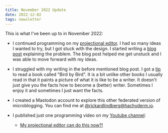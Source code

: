 ```yaml
---
title: November 2022 Update
date: 2022-12-02
tags: newsletter
---
```


This is what I've been up to in November 2022:

* I continued programming on my [projectional
  editor](https://github.com/rickardlindberg/rlproject). I had so many ideas I
  wanted to try, but I got stuck with the design. I started writing a [blog
  post](/writing/projectional-editor-design-limit/index.html) explaining the
  problem. The blog post helped me get unstuck and I was able to move forward
  with my ideas.

* I struggled with my writing in the before mentioned blog post. I got a
  [tip](https://hachyderm.io/@estherschindler/109424345364034217) to read a
  book called "Bird by Bird". It is a bit unlike other books I usually read in
  that it paints a picture of what it is like to be a writer.  It doesn't just
  give you the facts how to become a (better) writer. Sometimes I enjoy it and
  sometimes I just want the facts.

* I created a Mastodon account to explore this other federated version of
  microblogging. You can find me at <a
  href="https://hachyderm.io/@rickardlindberg">@rickardlindberg@hachyderm.io</a>.

* I published just one programming video on my [Youtube
  channel](https://www.youtube.com/channel/UC4XI09URnsM_YYTSizAMliA):

    * [My projectional editor can do this now?!](https://youtu.be/qa_2Bk4bLyw)
